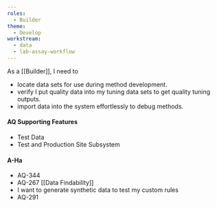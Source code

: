 ```yaml
---
roles:
  - Builder
theme:
  - Develop
workstream:
  - data
  - lab-assay-workflow
---
```

As a [[Builder]], I need to 
* locate data sets for use during method development.
* verify I put quality data into my tuning data sets to get quality tuning outputs.
* import data into the system effortlessly to debug methods.

#### AQ Supporting Features
* Test Data
* Test and Production Site Subsystem
#### A-Ha
* AQ-344
* AQ-267 [[Data Findability]]
* I want to generate synthetic data to test my custom rules
* AQ-291